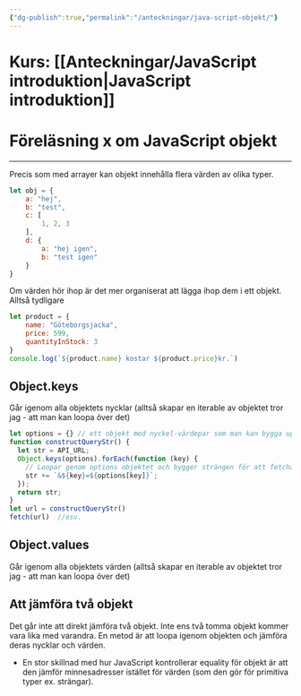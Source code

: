 ```yaml
---
{"dg-publish":true,"permalink":"/anteckningar/java-script-objekt/"}
---
```


# Kurs: [[Anteckningar/JavaScript introduktion\|JavaScript introduktion]]
# Föreläsning x om JavaScript objekt
---
Precis som med arrayer kan objekt innehålla flera värden av olika typer.
```js
let obj = {
	a: "hej",
	b: "test",
	c: [
		1, 2, 3
	],
	d: {
		a: "hej igen",
		b: "test igen"
	}
}
```

Om värden hör ihop är det mer organiserat att lägga ihop dem i ett objekt. Alltså tydligare
```js
let product = {
	name: "Göteborgsjacka",
	price: 599,
	quantityInStock: 3
}
console.log(`${product.name} kostar ${product.price}kr.`)
```

## Object.keys
Går igenom alla objektets nycklar (alltså skapar en iterable av objektet tror jag - att man kan loopa över det)
```js
let options = {} // ett objekt med nyckel-värdepar som man kan bygga upp allteftersom användaren fyller i ett formulär till exempel.
function constructQueryStr() {
  let str = API_URL;
  Object.keys(options).forEach(function (key) {
    // Loopar genom options objektet och bygger strängen för att fetcha
    str += `&${key}=${options[key]}`;
  });
  return str;
}
let url = constructQueryStr()
fetch(url)  //osv.
```
## Object.values
Går igenom alla objektets värden (alltså skapar en iterable av objektet tror jag - att man kan loopa över det)

## Att jämföra två objekt
Det går inte att direkt jämföra två objekt. Inte ens två tomma objekt kommer vara lika med varandra.
En metod är att loopa igenom objekten och jämföra deras nycklar och värden.
- En stor skillnad med hur JavaScript kontrollerar equality för objekt är att den jämför minnesadresser istället för värden (som den gör för primitiva typer ex. strängar).
